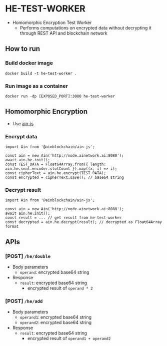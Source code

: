 # HE-TEST-WORKER
* Homomorphic Encryption Test Worker
  * Performs computations on encrypted data without decrypting it through REST API and blockchain network

## How to run
### Build docker image
```
docker build -t he-test-worker .
```

### Run image as a container
```
docker run -dp [EXPOSED_PORT]:3000 he-test-worker
```

## Homomorphic Encryption
* Use [ain-js](https://github.com/ainblockchain/ain-js/tree/master/src/he)
### Encrypt data 
```
import Ain from '@ainblockchain/ain-js';

const ain = new Ain('http://node.ainetwork.ai:8080');
await ain.he.init();
const TEST_DATA = Float64Array.from({ length: ain.he.seal.encoder.slotCount }).map((x, i) => i);
const cipherText = ain.he.encrypt(TEST_DATA);
const encrypted = cipherText.save(); // base64 string
```
### Decrypt result
```
import Ain from '@ainblockchain/ain-js';

const ain = new Ain('http://node.ainetwork.ai:8080');
await ain.he.init();
const result = ... // get result from he-test-worker
const decrypted = ain.he.decrypt(result); // decrypted as Float64Array format
```

## APIs
### [POST] `/he/double`
* Body parameters
  * `operand`: encrypted base64 string
* Response
  * `result`: encrypted base64 string
    * encrypted result of `operand * 2`
### [POST] `/he/add`
* Body parameters
  * `operand1`: encrypted base64 string
  * `operand2`: encrypted base64 string
* Response
  * `result`: encrypted base64 string
    * encrypted result of `operand1 + operand2`